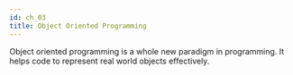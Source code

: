 ```yaml
---
id: ch_03
title: Object Oriented Programming
---
```


Object oriented programming is a whole new paradigm in programming. It helps code to represent real world objects effectively.